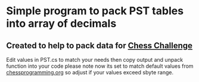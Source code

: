 # Simple program to pack PST tables into array of decimals
## Created to help to pack data for [Chess Challenge](https://github.com/SebLague/Chess-Challenge)
Edit values in PST.cs to match your needs then copy output and unpack function into your code please note now its set to match default values from [chessprogramming.org](https://www.chessprogramming.org/PeSTO%27s_Evaluation_Function) so adjust if your values exceed sbyte range.
